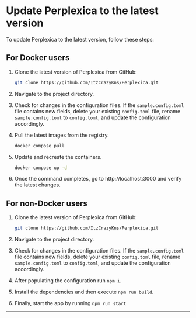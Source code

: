 # Update Perplexica to the latest version

To update Perplexica to the latest version, follow these steps:

## For Docker users

1. Clone the latest version of Perplexica from GitHub:

   ```bash
   git clone https://github.com/ItzCrazyKns/Perplexica.git
   ```

2. Navigate to the project directory.

3. Check for changes in the configuration files. If the `sample.config.toml` file contains new fields, delete your existing `config.toml` file, rename `sample.config.toml` to `config.toml`, and update the configuration accordingly.

4. Pull the latest images from the registry.

   ```bash
   docker compose pull
   ```

5. Update and recreate the containers.

   ```bash
   docker compose up -d
   ```

6. Once the command completes, go to http://localhost:3000 and verify the latest changes.

## For non-Docker users

1. Clone the latest version of Perplexica from GitHub:

   ```bash
   git clone https://github.com/ItzCrazyKns/Perplexica.git
   ```

2. Navigate to the project directory.

3. Check for changes in the configuration files. If the `sample.config.toml` file contains new fields, delete your existing `config.toml` file, rename `sample.config.toml` to `config.toml`, and update the configuration accordingly.
4. After populating the configuration run `npm i`.
5. Install the dependencies and then execute `npm run build`.
6. Finally, start the app by running `npm run start`

---
